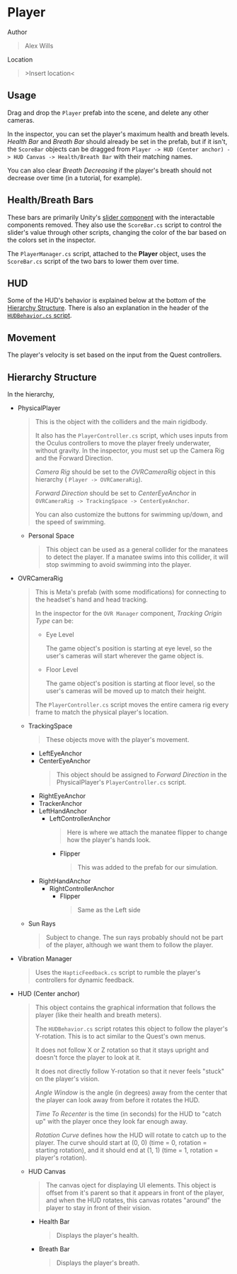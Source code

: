 # Player
Author
> Alex Wills

Location
> \>Insert location<

## Usage
Drag and drop the `Player` prefab into the scene, and delete any other cameras.

In the inspector, you can set the player's maximum health and breath levels.
*Health Bar* and *Breath Bar* should already be set in the prefab, but if it isn't,
the `ScoreBar` objects can be dragged from `Player -> HUD (Center anchor) -> HUD Canvas
-> Health/Breath Bar` with their matching names.

You can also clear *Breath Decreasing* if the player's breath should not decrease over time
(in a tutorial, for example).

## Health/Breath Bars
These bars are primarily Unity's [slider component](https://docs.unity3d.com/Packages/com.unity.ugui@2.0/manual/script-Slider.html) 
with the interactable components removed. They also use the `ScoreBar.cs` script to
control the slider's value through other scripts, changing the color of the bar
based on the colors set in the inspector.

The `PlayerManager.cs` script, attached to the **Player** object, uses the `ScoreBar.cs` 
script of the two bars to lower them over time.

## HUD
Some of the HUD's behavior is explained below at the bottom of the [Hierarchy Structure](#hierarchy-structure). There is also an explanation in the header of the [`HUDBehavior.cs` script](./../Dumpling%20Manatee%20Simulation/Assets/Scripts/Player/HUDBehavior.cs).

## Movement
The player's velocity is set based on the input from the Quest controllers.

## Hierarchy Structure
In the hierarchy,
- PhysicalPlayer
  > This is the object with the colliders and the main rigidbody.
  > 
  > It also has the `PlayerController.cs` script, which uses inputs from the Oculus
  > controllers to move the player freely underwater, without gravity. In the inspector,
  > you must set up the Camera Rig and the Forward Direction.
  >
  > *Camera Rig* should be set to the *OVRCameraRig* object in this hierarchy (
  > `Player -> OVRCameraRig`).
  >
  > *Forward Direction* should be set to *CenterEyeAnchor* in `OVRCameraRig -> TrackingSpace
  > -> CenterEyeAnchor`.
  >
  > You can also customize the buttons for swimming up/down, and the speed of swimming.
  - Personal Space
    > This object can be used as a general collider for the manatees to detect the player.
    > If a manatee swims into this collider, it will stop swimming to avoid swimming into
    > the player.
- OVRCameraRig
  > This is Meta's prefab (with some modifications) for connecting to the headset's 
  > hand and head tracking.
  >
  > In the inspector for the `OVR Manager` component, *Tracking Origin Type* can be:
  > - Eye Level
  >   
  >   The game object's position is starting at eye level, so the user's cameras
  >   will start wherever the game object is.
  >
  > - Floor Level
  >   
  >   The game object's position is starting at floor level, so the user's cameras
  >   will be moved up to match their height.
  >
  > The `PlayerController.cs` script moves the entire camera rig every frame to match the
  > physical player's location.
  - TrackingSpace
    > These objects move with the player's movement.
    -  LeftEyeAnchor
    -  CenterEyeAnchor
       > This object should be assigned to *Forward Direction* in the PhysicalPlayer's 
       > `PlayerController.cs` script.
    - RightEyeAnchor
    - TrackerAnchor
    - LeftHandAnchor
      - LeftControllerAnchor
        > Here is where we attach the manatee flipper to change how the player's hands
        > look.
        - Flipper
          > This was added to the prefab for our simulation.
    - RightHandAnchor
      - RightControllerAnchor
        - Flipper
          > Same as the Left side
  - Sun Rays
    > Subject to change. The sun rays probably should not be part of the player,
    > although we want them to follow the player.
- Vibration Manager
  > Uses the `HapticFeedback.cs` script to rumble the player's controllers for
  > dynamic feedback.
- HUD (Center anchor)
  > This object contains the graphical information that follows the player (like 
  > their health and breath meters).
  >
  > The `HUDBehavior.cs` script rotates this object to follow the player's Y-rotation.
  > This is to act similar to the Quest's own menus. 
  >
  > It does not follow X or Z rotation
  > so that it stays upright and doesn't force the player to look at it.
  >
  > It does not directly follow Y-rotation so that it never feels "stuck" on the
  > player's vision.
  >
  > *Angle Window* is the angle (in degrees) away from the center that the player
  > can look away from before it rotates the HUD.
  >
  > *Time To Recenter* is the time (in seconds) for the HUD to "catch up" with the player
  > once they look far enough away.
  >
  > *Rotation Curve* defines how the HUD will rotate to catch up to the player. The curve
  > should start at (0, 0) (time = 0, rotation = starting rotation), and it should
  > end at (1, 1) (time = 1, rotation = player's rotation).
  - HUD Canvas
    > The canvas oject for displaying UI elements. This object is offset from it's parent
    > so that it appears in front of the player, and when the HUD rotates, this canvas
    > rotates "around" the player to stay in front of their vision.
    - Health Bar
      > Displays the player's health.
    - Breath Bar
      > Displays the player's breath. 